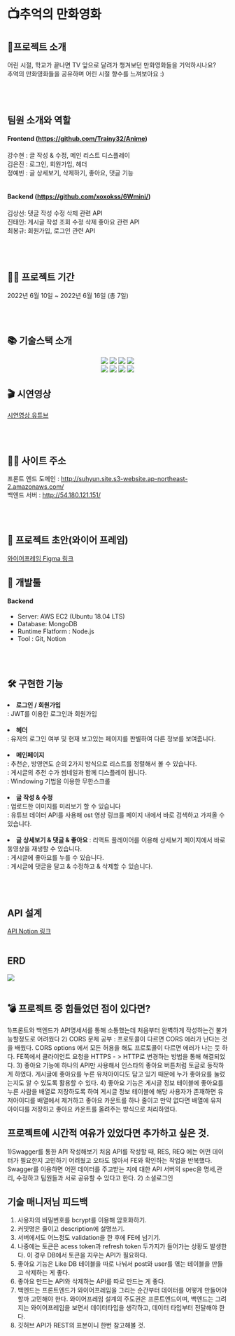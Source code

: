 
# 📺추억의 만화영화

## 👋프로젝트 소개
어린 시절, 학교가 끝나면 TV 앞으로 달려가 챙겨보던 만화영화들을 기억하시나요?<br/>
추억의 만화영화들을 공유하며 어린 시절 향수를 느껴보아요 :)<br/><br/>
<br/>
<br/>

## 팀원 소개와 역할
#### Frontend (https://github.com/Trainy32/Anime)
강수현 : 글 작성 & 수정, 메인 리스트 디스플레이 <br/>
김은진 : 로그인, 회원가입, 헤더 <br/>
정예빈 : 글 상세보기, 삭제하기, 좋아요, 댓글 기능 <br/><br/>

 #### Backend (https://github.com/xoxokss/6Wmini/)
김상선: 댓글 작성 수정 삭제 관련 API <br/>
진태인: 게시글 작성 조회 수정 삭제 좋아요 관련 API <br/>
최봉규: 회원가입, 로그인 관련 API <br/><br/>
<br/>
<br/>
## 👨‍💻 프로젝트 기간

2022년 6월 10일 ~ 2022년 6월 16일 (총 7일)

<br/>
<br/>

## 📚 기술스택 소개
<p align="center">
<img src="https://img.shields.io/badge/javascript-F7DF1E?style=for-the-badge&logo=javascript&logoColor=black">
<img src="https://img.shields.io/badge/node.js-339933?style=for-the-badge&logo=Node.js&logoColor=white">
<img src="https://img.shields.io/badge/NPM-%23000000.svg?style=for-the-badge&logo=npm&  logoColor=white">
<img src="https://img.shields.io/badge/JSON Web Tokens-000000?style=for-the-badge&logo=JSON Web Tokens&logoColor=FFFFFF"/>
<br/>
<img src="https://img.shields.io/badge/Amazon AWS-232F3E?style=for-the-badge&logo=Amazon AWS&logoColor=FFFFFF"/> 
<img src="https://img.shields.io/badge/GitHub Actions-2088FF?style=for-the-badge&logo=GitHub Actions&logoColor=FFFFFF"/> 
<img src="https://img.shields.io/badge/OBS Studio-302E31?style=for-the-badge&logo=OBS Studio&logoColor=000000"/> 
<img src="https://img.shields.io/badge/Prettier-F7B93E?style=for-the-badge&logo=Prettier&logoColor=FFFFFF"/>
  
## 🎬 시연영상
[시연영상 유튜브](https://youtu.be/_U0lL7_E7qU)

<br/>
<br/>
 
   ## 🐶🍯 사이트 주소
 <p>

 프론트 엔드 도메인 : http://suhyun.site.s3-website.ap-northeast-2.amazonaws.com/</br>
 백엔드 서버 : http://54.180.121.151/
  

<br/>
<br/>

## 🎨 프로젝트 초안(와이어 프레임)

[와이어프레임 Figma 링크](https://www.figma.com/proto/Nb2JQYk7ZFzk4qywUeH9ka/2%EC%A1%B0-%EB%AF%B8%EB%8B%88%ED%94%84%EB%A1%9C%EC%A0%9D%ED%8A%B8-%EC%99%80%EC%9D%B4%EC%96%B4%ED%94%84%EB%A0%88%EC%9E%84?node-id=34%3A12&scaling=min-zoom&page-id=0%3A1)

## 🔨 개발툴
 #### Backend
-   Server: AWS EC2 (Ubuntu 18.04 LTS)
-   Database: MongoDB
-   Runtime Flatform : Node.js
-   Tool : Git, Notion

<br/>
<br/>
  
  ## 🛠 구현한 기능 
<li> <b> 로그인 / 회원가입 </b><br/>
: JWT를 이용한 로그인과 회원가입<br/>

<br/>
  
<li> <b> 헤더 </b><br/>
: 유저의 로그인 여부 및 현재 보고있는 페이지를 판별하여 다른 정보를 보여줍니다. <br/>

<br/>

<li> <b> 메인페이지 </b><br/>
: 추천순, 방영연도 순의 2가지 방식으로 리스트를 정렬해서 볼 수 있습니다. <br/>
: 게시글의 추천 수가 썸네일과 함께 디스플레이 됩니다. <br/>
: Windowing 기법을 이용한 무한스크롤 <br/>
  
<br/>

<li> <b> 글 작성 & 수정 </b><br/>
: 업로드한 이미지를 미리보기 할 수 있습니다<br/>
: 유튜브 데이터 API를 사용해 ost 영상 링크를 페이지 내에서 바로 검색하고 가져올 수 있습니다.<br/>

<br/>
  
<li> <b> 글 상세보기 & 댓글 & 좋아요 </b>
 : 리액트 플레이어를 이용해 상세보기 페이지에서 바로 동영상을 재생할 수 있습니다.<br/>
 : 게시글에 좋아요를 누를 수 있습니다. <br/>
 : 게시글에 댓글을 달고 & 수정하고 & 삭제할 수 있습니다.
<br/>
<br/>

<br/>
<br/>
 

 ## API 설계
[API Notion 링크](https://www.notion.so/4fcd8f229d4d48478530508817aef5f8?v=d0a19e1d534f492bbbfb43a602bcdbed)
<br/>
<br/>
 
## ERD
<IMG SRC="https://www.notion.so/image/https%3A%2F%2Fs3-us-west-2.amazonaws.com%2Fsecure.notion-static.com%2F995d6be8-d5c3-4764-ab48-d366118697ad%2FUntitled.png?table=block&id=d988dbe2-e2fe-497a-97a8-09a459614a0f&spaceId=83c75a39-3aba-4ba4-a792-7aefe4b07895&width=1560&userId=d664f5fa-2103-4eb2-9920-b5fed697333a&cache=v2">
 
<br/>
<br/>

## 💣 프로젝트 중 힘들었던 점이 있다면?
1)프론트와 백엔드가 API명세서를 통해 소통했는데 처음부터 완벽하게 작성하는건 불가능할정도로 어려웠다
2) CORS 문제 공부 : 프로토콜이 다르면 CORS 에러가 난다는 것을 배웠다. CORS options 에서 모든 허용을 해도 프로토콜이 다르면 에러가 나는 듯 하다. FE쪽에서 클라이언트 요청을 HTTPS - > HTTP로 변경하는 방법을 통해 해결되었다.
3) 좋아요 기능에 하나의 API만 사용해서 인스타의 좋아요 버튼처럼 토글로 동작하게 하였다. 게시글에 좋아요를 누른 유저아이디도 담고 있기 때문에 누가 좋아요를 눌렀는지도 알 수 있도록 활용할 수 있다.
4) 좋아요 기능은 게시글 정보 테이블에 좋아요를 누른 사람을 배열로 저장하도록 하여 게시글 정보 테이블에 해당 사용자가 존재하면  유저아이디를 배열에서 제거하고 좋아요 카운트를 하나 줄이고 만약 없다면 배열에 유저 아이디를 저장하고 좋아요 카운트를 올려주는 방식으로 처리하였다.
 
## 프로젝트에 시간적 여유가 있었다면 추가하고 싶은 것.
 1)Swagger를 통한 API 작성해보기
처음 API를 작성할 때, RES, REQ 에는 어떤 데이터가 필요한지 고민하기 어려웠고 오타도 많아서 FE와 확인하는 작업을 반복했다.
Swagger를 이용하면 어떤 데이터를 주고받는 지에 대한 API 서버의 spec을 명세,관리, 수정하고 팀원들과 서로 공유할 수 있다고 한다.
2) 소셜로그인

 
 ## 기술 매니저님 피드백
 1) 사용자의 비밀번호를 bcrypt를 이용해 암호화하기.
 2) 커밋명은 줄이고 description에 설명쓰기. 
 3) 서버에서도 어느정도 validation을 한 후에 FE에 넘기기.
 4) 나중에는 토큰은 acess token과 refresh token 두가지가 들어가는 상황도 발생한다. 이 경우 DB에서 토큰을 지우는 API가 필요하다.
 5) 좋아요 기능은 Like DB 테이블을 따로 나눠서 post와 user를 엮는 테이블을 만들고 삭제하는 게 좋다.
 6) 좋아요 만드는 API와 삭제하는 API를 따로 만드는 게 좋다.
 7) 백엔드는 프론트엔드가 와이어프레임을 그리는 순간부터 데이터를 어떻게 만들어야할까 고민해야 한다.
 와이어프레임 설계의 주도권은 프론트엔드이며, 백엔드는 그려지는 와이어프레임을 보면서 데이터타입을 생각하고, 데이터 타입부터 전달해야 한다.
 8) 깃허브 API가 REST의 표본이니 한번 참고해볼 것.
